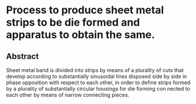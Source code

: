 # Process to produce sheet metal strips to be die formed and apparatus to obtain the same.

## Abstract
Sheet metal band is divided into strips by means of a plurality of cuts that develop according to substantially sinusoidal lines disposed side by side in phase opposition with respect to each other, in order to define strips formed by a plurality of substantially circular housings for die forming con nected to each other by means of narrow connecting pieces.